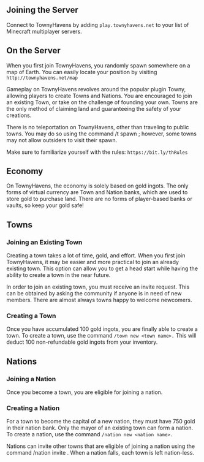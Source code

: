## Joining the Server
Connect to TownyHavens by adding `play.townyhavens.net` to your list of Minecraft multiplayer servers.

## On the Server
When you first join TownyHavens, you randomly spawn somewhere on a map of Earth. You can easily locate your position by visiting `http://townyhavens.net/map `

Gameplay on TownyHavens revolves around the popular plugin Towny, allowing players to create Towns and Nations. You are encouraged to join an existing Town, or take on the challenge of founding your own. Towns are the only method of claiming land and guaranteeing the safety of your creations.

There is no teleportation on TownyHavens, other than traveling to public towns. You may do so using the command /t spawn <town>; however, some towns may not allow outsiders to visit their spawn.

Make sure to familiarize yourself with the rules: `https://bit.ly/thRules`

## Economy
On TownyHavens, the economy is solely based on gold ingots. The only forms of virtual currency are Town and Nation banks, which are used to store gold to purchase land. There are no forms of player-based banks or vaults, so keep your gold safe!

## Towns
### Joining an Existing Town
Creating a town takes a lot of time, gold, and effort. When you first join TownyHavens, it may be easier and more practical to join an already existing town. This option can allow you to get a head start while having the ability to create a town in the near future.

In order to join an existing town, you must receive an invite request. This can be obtained by asking the community if anyone is in need of new members. There are almost always towns happy to welcome newcomers.

### Creating a Town
Once you have accumulated 100 gold ingots, you are finally able to create a town. To create a town, use the command `/town new <town name>.` This will deduct 100 non-refundable gold ingots from your inventory.

## Nations
### Joining a Nation
Once you become a town, you are eligible for joining a nation. 

### Creating a Nation
For a town to become the capital of a new nation, they must have 750 gold in their nation bank. Only the mayor of an existing town can form a nation. To create a nation, use the command `/nation new <nation name>.`

Nations can invite other towns that are eligible of joining a nation using the command /nation invite <town name>. When a nation falls, each town is left nation-less.